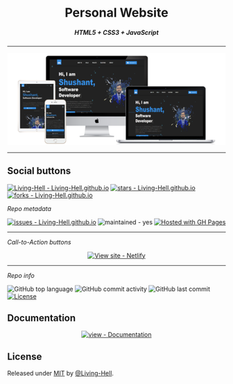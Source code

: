  <p align="center">

  <h1 align="center">Personal Website</h1>
  <h5 align="center">HTML5 + CSS3 + JavaScript</h5>
  <hr/>
  <img src="https://github.com/Living-Hell/Portfolio-Website/blob/main/img/website_preview.png" alt="webpage preview"/>
  <hr/>

<p align="center">

## Social buttons

[![Living-Hell - Living-Hell.github.io](https://img.shields.io/static/v1?label=Living-Hell&message=Portfolio-Website&color=blue&logo=github)](https://github.com/Living-Hell/Portfolio-Website  "Go to GitHub repo")
[![stars - Living-Hell.github.io](https://img.shields.io/github/stars/Living-Hell/Portfolio-Website?style=social)](https://github.com/Living-Hell/Portfolio-Website)
[![forks - Living-Hell.github.io](https://img.shields.io/github/forks/Living-Hell/Portfolio-Website?style=social)](https://github.com/Living-Hell/Portfolio-Website)

_Repo metadata_

[![issues - Living-Hell.github.io](https://img.shields.io/github/issues/Living-Hell/Portfolio-Website)](https://github.com/Living-Hell/Portfolio-Website/issues)
![maintained - yes](https://img.shields.io/badge/maintained-yes-blue)
[![Hosted with GH Pages](https://img.shields.io/badge/Hosted_with-Netlify-blue?logo=github&logoColor=white)](https://pages.github.com/ "Go to GitHub Pages homepage")

<hr/>

_Call-to-Action buttons_

<div align="center">

[![View site - Netlify](https://img.shields.io/badge/View_site-Netlify-2ea44f?style=for-the-badge)](https://shushant-kumar.netlify.app/)
<hr/>
</div>

_Repo info_

![GitHub top language](https://img.shields.io/github/languages/top/Living-Hell/Portfolio-Website )
![GitHub commit activity](https://img.shields.io/github/commit-activity/m/Living-Hell/Portfolio-Website )
![GitHub last commit](https://img.shields.io/github/last-commit/Living-Hell/Portfolio-Website )
[![License](https://img.shields.io/badge/License-MIT-blue)](#license)

## Documentation

<div align="center">

[![view - Documentation](https://img.shields.io/badge/view-Documentation-blue?style=for-the-badge)](/docs/ "Go to project documentation")

</div>

## License

Released under [MIT](/LICENSE) by [@Living-Hell](https://github.com/Living-Hell). 
